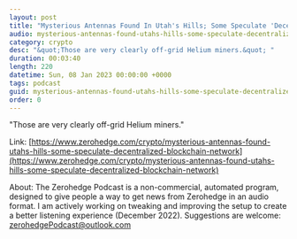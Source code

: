 ```yaml
---
layout: post
title: "Mysterious Antennas Found In Utah's Hills; Some Speculate 'Decentralized' Blockchain Network"
audio: mysterious-antennas-found-utahs-hills-some-speculate-decentralized-blockchain-network-0
category: crypto
desc: "&quot;Those are very clearly off-grid Helium miners.&quot; "
duration: 00:03:40
length: 220
datetime: Sun, 08 Jan 2023 00:00:00 +0000
tags: podcast
guid: mysterious-antennas-found-utahs-hills-some-speculate-decentralized-blockchain-network-0
order: 0
---
```

&quot;Those are very clearly off-grid Helium miners.&quot; 

Link: [https://www.zerohedge.com/crypto/mysterious-antennas-found-utahs-hills-some-speculate-decentralized-blockchain-network](https://www.zerohedge.com/crypto/mysterious-antennas-found-utahs-hills-some-speculate-decentralized-blockchain-network)

About: The Zerohedge Podcast is a non-commercial, automated program, designed to give people a way to get news from Zerohedge in an audio format.  I am actively working on tweaking and improving the setup to create a better listening experience (December 2022).  Suggestions are welcome: [zerohedgePodcast@outlook.com](mailto:zerohedgePodcast@outlook.com)